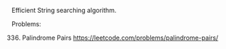 Efficient String searching algorithm.

Problems:

336. Palindrome Pairs
https://leetcode.com/problems/palindrome-pairs/
